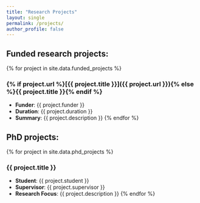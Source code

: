 ```yaml
---
title: "Research Projects"
layout: single
permalink: /projects/
author_profile: false
---
```


<style>
.site-title {
  font-size: 2.5rem !important;
  font-weight: 800 !important;
  color: #005BAC !important;
}
</style>


## **Funded research projects**:

{% for project in site.data.funded_projects %}
### {% if project.url %}[{{ project.title }}]({{ project.url }}){% else %}{{ project.title }}{% endif %}
- **Funder**: {{ project.funder }}
- **Duration**: {{ project.duration }}
- **Summary**: {{ project.description }}
{% endfor %}

## PhD projects:

{% for project in site.data.phd_projects %}
### {{ project.title }}
- **Student**: {{ project.student }}
- **Supervisor**: {{ project.supervisor }}
- **Research Focus**: {{ project.description }}
{% endfor %}
